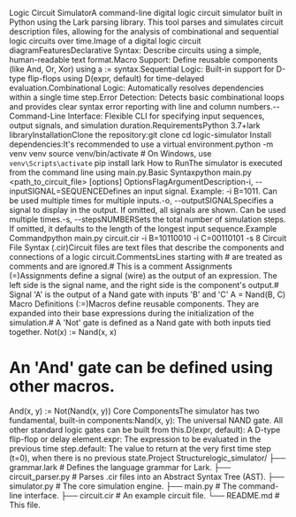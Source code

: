 Logic Circuit SimulatorA command-line digital logic circuit simulator built in Python using the Lark parsing library. This tool parses and simulates circuit description files, allowing for the analysis of combinational and sequential logic circuits over time.Image of a digital logic circuit diagramFeaturesDeclarative Syntax: Describe circuits using a simple, human-readable text format.Macro Support: Define reusable components (like And, Or, Xor) using a := syntax.Sequential Logic: Built-in support for D-type flip-flops using D(expr, default) for time-delayed evaluation.Combinational Logic: Automatically resolves dependencies within a single time step.Error Detection: Detects basic combinational loops and provides clear syntax error reporting with line and column numbers.--   Command-Line Interface: Flexible CLI for specifying input sequences, output signals, and simulation duration.RequirementsPython 3.7+lark libraryInstallationClone the repository:git clone <repository-url>
cd logic-simulator
Install dependencies:It's recommended to use a virtual environment.python -m venv venv
source venv/bin/activate  # On Windows, use `venv\Scripts\activate`
pip install lark
How to RunThe simulator is executed from the command line using main.py.Basic Syntaxpython main.py <path_to_circuit_file> [options]
OptionsFlagArgumentDescription-i, --inputSIGNAL=SEQUENCEDefines an input signal. Example: -i B=1011. Can be used multiple times for multiple inputs.-o, --outputSIGNALSpecifies a signal to display in the output. If omitted, all signals are shown. Can be used multiple times.-s, --stepsNUMBERSets the total number of simulation steps. If omitted, it defaults to the length of the longest input sequence.Example Commandpython main.py circuit.cir -i B=10110010 -i C=00110101 -s 8
Circuit File Syntax (.cir)Circuit files are text files that describe the components and connections of a logic circuit.CommentsLines starting with # are treated as comments and are ignored.# This is a comment
Assignments (=)Assignments define a signal (wire) as the output of an expression. The left side is the signal name, and the right side is the component's output.# Signal 'A' is the output of a Nand gate with inputs 'B' and 'C'
A = Nand(B, C)
Macro Definitions (:=)Macros define reusable components. They are expanded into their base expressions during the initialization of the simulation.# A 'Not' gate is defined as a Nand gate with both inputs tied together.
Not(x) := Nand(x, x)

# An 'And' gate can be defined using other macros.
And(x, y) := Not(Nand(x, y))
Core ComponentsThe simulator has two fundamental, built-in components:Nand(x, y): The universal NAND gate. All other standard logic gates can be built from this.D(expr, default): A D-type flip-flop or delay element.expr: The expression to be evaluated in the previous time step.default: The value to return at the very first time step (t=0), when there is no previous state.Project Structurelogic_simulator/
├── grammar.lark          # Defines the language grammar for Lark.
├── circuit_parser.py     # Parses .cir files into an Abstract Syntax Tree (AST).
├── simulator.py          # The core simulation engine.
├── main.py               # The command-line interface.
├── circuit.cir           # An example circuit file.
└── README.md             # This file.
